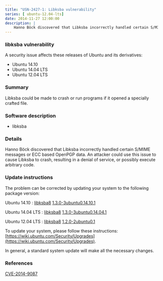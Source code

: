 ```yaml
---
title: "USN-2427-1: Libksba vulnerability"
series: [ ubuntu-12.04-lts]
date: 2014-11-27 12:00:00
description: |
    Hanno Böck discovered that Libksba incorrectly handled certain S/MIME messages or ECC based OpenPGP data. An attacker could use this issue to cause Libksba to crash, resulting in a denial of service, or possibly  execute arbitrary code. 
--- 
```

 
 


### libksba vulnerability

A security issue affects these releases of Ubuntu and its derivatives:

* Ubuntu 14.10
* Ubuntu 14.04 LTS
* Ubuntu 12.04 LTS

### Summary

Libksba could be made to crash or run programs if it opened a specially crafted file.

### Software description

* libksba 

### Details

Hanno Böck discovered that Libksba incorrectly handled certain S/MIME messages or ECC based OpenPGP data. An attacker could use this issue to cause Libksba to crash, resulting in a denial of service, or possibly execute arbitrary code. 

### Update instructions

The problem can be corrected by updating your system to the following package version:

Ubuntu 14.10
 : [libksba8](https://launchpad.net/ubuntu/+source/libksba) <span> [1.3.0-3ubuntu0.14.10.1](https://launchpad.net/ubuntu/+source/libksba/1.3.0-3ubuntu0.14.10.1) </span> 

Ubuntu 14.04 LTS
 : [libksba8](https://launchpad.net/ubuntu/+source/libksba) <span> [1.3.0-3ubuntu0.14.04.1](https://launchpad.net/ubuntu/+source/libksba/1.3.0-3ubuntu0.14.04.1) </span> 

Ubuntu 12.04 LTS
 : [libksba8](https://launchpad.net/ubuntu/+source/libksba) <span> [1.2.0-2ubuntu0.1](https://launchpad.net/ubuntu/+source/libksba/1.2.0-2ubuntu0.1) </span> 

To update your system, please follow these instructions: [https://wiki.ubuntu.com/Security/Upgrades](https://wiki.ubuntu.com/Security/Upgrades).

In general, a standard system update will make all the necessary changes. 

### References

 
 [CVE-2014-9087](http://people.ubuntu.com/~ubuntu-security/cve/CVE-2014-9087)
 

